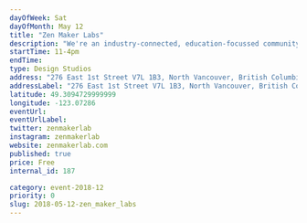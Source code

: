 ```yaml
---
dayOfWeek: Sat
dayOfMonth: May 12
title: "Zen Maker Labs"
description: "We're an industry-connected, education-focussed community hub consisting of a maker lab, a print and digital design agency, and a business incubator and co-working space. <br> <br> For VDW we'll open our maker stations for all ages with a focus on kids for laser cutting, 3D design, 3D printing, jewelry design, and poster making."
startTime: 11-4pm
endTime: 
type: Design Studios
address: "276 East 1st Street V7L 1B3, North Vancouver, British Columbia, Canada, Vancouver, BC, Canada"
addressLabel: "276 East 1st Street V7L 1B3, North Vancouver, British Columbia, Canada"
latitude: 49.3094729999999
longitude: -123.07286
eventUrl: 
eventUrlLabel: 
twitter: zenmakerlab
instagram: zenmakerlab
website: zenmakerlab.com
published: true
price: Free
internal_id: 187

category: event-2018-12
priority: 0
slug: 2018-05-12-zen_maker_labs
---
```

